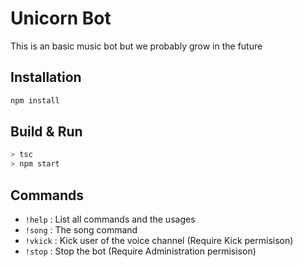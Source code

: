 # Unicorn Bot

This is an basic music bot but we probably grow in the future

## Installation

```bash
npm install
```

## Build & Run

```bash
> tsc
> npm start
```

## Commands

* `!help` : List all commands and the usages
* `!song` : The song command
* `!vkick` : Kick user of the voice channel (Require Kick permisison)
* `!stop` : Stop the bot (Require Administration permisison)
